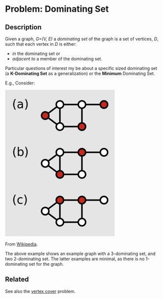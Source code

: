 # Problem: Dominating Set

## Description

Given a graph, *G=(V, E)* a *dominating set* of the graph is a set of vertices, *D*, such that each vertex in *D* is either:
* *in* the dominating set or
* *adjacent to* a member of the dominating set.

Particular questions of interest my be about a specific sized dominating set (a **K-Dominating Set** as a generalization) or the **Minimum** Dominating Set.

E.g., Consider:

![Dominating Set Examples](images/dominating_set.png)

From [Wikipedia](https://en.wikipedia.org/wiki/Dominating_set).

The above example shows an example graph with a 3-dominating set, and two 2-dominating set. The latter examples are minimal, as there is no 1-dominating set for the graph.

## Related
See also the [vertex cover](https://github.com/joshuaguerin/Answer-Set-Programming-Algorithms/tree/master/Vertex-Cover) problem.

